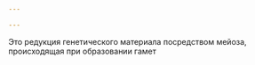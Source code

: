 ```yaml
---

---
```

Это редукция генетического материала посредством мейоза, происходящая при образовании гамет